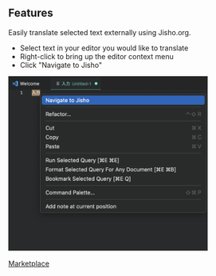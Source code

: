 ## Features

Easily translate selected text externally using Jisho.org.

-   Select text in your editor you would like to translate
-   Right-click to bring up the editor context menu
-   Click "Navigate to Jisho"

<img width="400px" src="public/images/translation-feature-screenshot.png" />


[Marketplace](https://marketplace.visualstudio.com/items?itemName=Jalexis.jisho)
